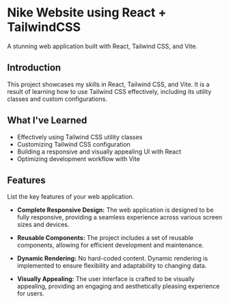 # Nike Website using React + TailwindCSS

A stunning web application built with React, Tailwind CSS, and Vite.

## Introduction

This project showcases my skills in React, Tailwind CSS, and Vite. It is a result of learning how to use Tailwind CSS effectively, including its utility classes and custom configurations.

## What I've Learned

- Effectively using Tailwind CSS utility classes
- Customizing Tailwind CSS configuration
- Building a responsive and visually appealing UI with React
- Optimizing development workflow with Vite

## Features

List the key features of your web application.

- **Complete Responsive Design:** The web application is designed to be fully responsive, providing a seamless experience across various screen sizes and devices.

- **Reusable Components:** The project includes a set of reusable components, allowing for efficient development and maintenance.

- **Dynamic Rendering:** No hard-coded content. Dynamic rendering is implemented to ensure flexibility and adaptability to changing data.

- **Visually Appealing:** The user interface is crafted to be visually appealing, providing an engaging and aesthetically pleasing experience for users.
